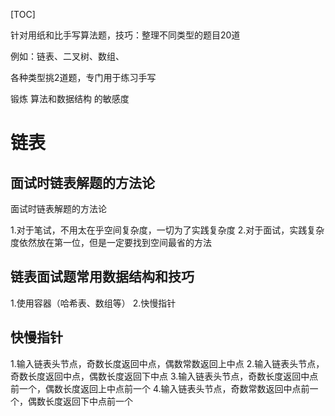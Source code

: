 [TOC]

针对用纸和比手写算法题，技巧：整理不同类型的题目20道

例如：链表、二叉树、数组、

各种类型挑2道题，专门用于练习手写

锻炼 算法和数据结构 的敏感度

# 链表

## 面试时链表解题的方法论

面试时链表解题的方法论

1.对于笔试，不用太在乎空间复杂度，一切为了实践复杂度
2.对于面试，实践复杂度依然放在第一位，但是一定要找到空间最省的方法


## 链表面试题常用数据结构和技巧

1.使用容器（哈希表、数组等）
2.快慢指针

## 快慢指针

1.输入链表头节点，奇数长度返回中点，偶数常数返回上中点
2.输入链表头节点，奇数长度返回中点，偶数长度返回下中点
3.输入链表头节点，奇数长度返回中点前一个，偶数长度返回上中点前一个
4.输入链表头节点，奇数常数返回中点前一个，偶数长度返回下中点前一个

